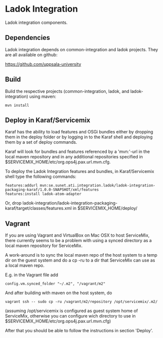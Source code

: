 Ladok Integration
=================

Ladok integration components.


Dependencies
------------

Ladok integration depends on common-integration and ladok projects. They are all available on github:

https://github.com/uppsala-university


Build
-----

Build the respective projects (common-integration, ladok, and ladok-integration) using maven:

    mvn install


Deploy in Karaf/Servicemix
--------------------------

Karaf has the ability to load features and OSGi bundles either by dropping them in the deploy folder or by
logging in to the Karaf shell and deploying them by a set of deploy commands.

Karaf will look for bundles and features referenced by a 'mvn:'-url in the local maven repository and in any
additional repositories specified in $SERVICEMIX_HOME/etc/org.ops4j.pax.url.mvn.cfg.

To deploy the Ladok Integration features and bundles, in Karaf/Servicemix shell type the following commands:

    features:addurl mvn:se.sunet.ati.integration.ladok/ladok-integration-packaging-karaf/1.0.0-SNAPSHOT/xml/features
    features:install ladok-atom-adapter

Or, drop ladok-integration/ladok-integration-packaging-karaf/target/classes/features.xml in $SERVICEMIX_HOME/deploy/


Vagrant
-------

If you are using Vagrant and VirtualBox on Mac OSX to host ServiceMix, there currently seems to be a
problem with using a synced directory as a local maven repository for ServiceMix.

A work-around is to sync the local maven repo of the host system to a temp dir on the guest system and
do a cp -ru to a dir that ServiceMix can use as a local maven repo.

E.g. in the Vagrant file add

    config.vm.synced_folder "~/.m2", "/vagrant/m2"

And after building with maven on the host system, do

    vagrant ssh -- sudo cp -ru /vagrant/m2/repository /opt/servicemix/.m2/

(assuming /opt/servicemix is configured as guest system home of ServiceMix, otherwise you can configure
wich directory to use in $SERVICEMIX_HOME/etc/org.ops4j.pax.url.mvn.cfg)

After that you should be able to follow the instructions in section 'Deploy'.

